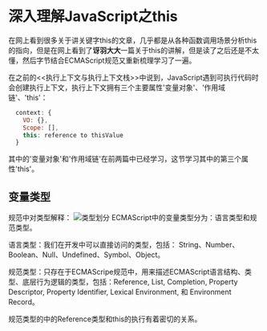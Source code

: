 # 深入理解JavaScript之this
  在网上看到很多关于讲关键字this的文章，几乎都是从各种函数调用场景分析this的指向，但是在网上看到了**讶羽大大**一篇关于this的讲解，但是读了之后还是不太懂，然后字节结合ECMAScript规范又重新梳理学习了一遍。

  在之前的<<执行上下文与执行上下文栈>>中说到，JavaScript遇到可执行代码时会创建执行上下文，执行上下文拥有三个主要属性'变量对象'、'作用域链'、'this'：
  ```js
    context: {
      VO: {},
      Scope: [],
      this: reference to thisValue
    }
  ```
  其中的'变量对象'和'作用域链'在前两篇中已经学习，这节学习其中的第三个属性'this'。

## 变量类型
  规范中对类型解释：
  ![类型划分](./static/2types.jpg)
  ECMAScript中的变量类型分为：语言类型和规范类型。

  语言类型：我们在开发中可以直接访问的类型，包括：
    String、Number、Boolean、Null、Undefined、Symbol、Object。

  规范类型：只存在于ECMAScripe规范中，用来描述ECMAScript语言结构、类型、底层行为逻辑的类型，包括：Reference, List, Completion, Property Descriptor, Property Identifier, Lexical Environment, 和 Environment Record。

  规范类型的中的Reference类型和this的执行有着密切的关系。
